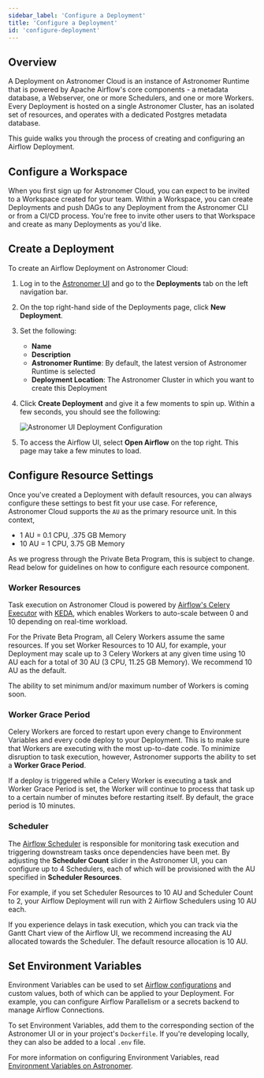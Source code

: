 ```yaml
---
sidebar_label: 'Configure a Deployment'
title: 'Configure a Deployment'
id: 'configure-deployment'
---
```


## Overview

A Deployment on Astronomer Cloud is an instance of Astronomer Runtime that is powered by Apache Airflow's core components - a metadata database, a Webserver, one or more Schedulers, and one or more Workers. Every Deployment is hosted on a single Astronomer Cluster, has an isolated set of resources, and operates with a dedicated Postgres metadata database.

This guide walks you through the process of creating and configuring an Airflow Deployment.

## Configure a Workspace

When you first sign up for Astronomer Cloud, you can expect to be invited to a Workspace created for your team. Within a Workspace, you can create Deployments and push DAGs to any Deployment from the Astronomer CLI or from a CI/CD process. You're free to invite other users to that Workspace and create as many Deployments as you'd like.

## Create a Deployment

To create an Airflow Deployment on Astronomer Cloud:

1. Log in to the [Astronomer UI](https://cloud.astronomer.io) and go to the **Deployments** tab on the left navigation bar.
2. On the top right-hand side of the Deployments page, click **New Deployment**.
3. Set the following:
    - **Name**
    - **Description**
    - **Astronomer Runtime**: By default, the latest version of Astronomer Runtime is selected
    - **Deployment Location**: The Astronomer Cluster in which you want to create this Deployment

3. Click **Create Deployment** and give it a few moments to spin up. Within a few seconds, you should see the following:

    <div class="text--center">
    <img src="/img/docs/deployment-configuration.png" alt="Astronomer UI Deployment Configuration" />
    </div>

4. To access the Airflow UI, select **Open Airflow** on the top right. This page may take a few minutes to load.

## Configure Resource Settings

Once you've created a Deployment with default resources, you can always configure these settings to best fit your use case. For reference, Astronomer Cloud supports the `AU` as the primary resource unit. In this context,

- 1 AU = 0.1 CPU, .375 GB Memory
- 10 AU = 1 CPU, 3.75 GB Memory

As we progress through the Private Beta Program, this is subject to change. Read below for guidelines on how to configure each resource component.

### Worker Resources

Task execution on Astronomer Cloud is powered by [Airflow's Celery Executor](https://airflow.apache.org/docs/apache-airflow/stable/executor/celery.html) with [KEDA](https://www.astronomer.io/blog/the-keda-autoscaler), which enables Workers to auto-scale between 0 and 10 depending on real-time workload.

For the Private Beta Program, all Celery Workers assume the same resources. If you set Worker Resources to 10 AU, for example, your Deployment may scale up to 3 Celery Workers at any given time using 10 AU each for a total of 30 AU (3 CPU, 11.25 GB Memory). We recommend 10 AU as the default.

The ability to set minimum and/or maximum number of Workers is coming soon.

### Worker Grace Period

Celery Workers are forced to restart upon every change to Environment Variables and every code deploy to your Deployment. This is to make sure that Workers are executing with the most up-to-date code. To minimize disruption to task execution, however, Astronomer supports the ability to set a **Worker Grace Period**.

If a deploy is triggered while a Celery Worker is executing a task and Worker Grace Period is set, the Worker will continue to process that task up to a certain number of minutes before restarting itself. By default, the grace period is 10 minutes.

### Scheduler

The [Airflow Scheduler](https://airflow.apache.org/docs/apache-airflow/stable/concepts/scheduler.html) is responsible for monitoring task execution and triggering downstream tasks once dependencies have been met. By adjusting the **Scheduler Count** slider in the Astronomer UI, you can configure up to 4 Schedulers, each of which will be provisioned with the AU specified in **Scheduler Resources**.

For example, if you set Scheduler Resources to 10 AU and Scheduler Count to 2, your Airflow Deployment will run with 2 Airflow Schedulers using 10 AU each.

If you experience delays in task execution, which you can track via the Gantt Chart view of the Airflow UI, we recommend increasing the AU allocated towards the Scheduler. The default resource allocation is 10 AU.

## Set Environment Variables

Environment Variables can be used to set [Airflow configurations](https://airflow.apache.org/docs/apache-airflow/stable/configurations-ref.html) and custom values, both of which can be applied to your Deployment. For example, you can configure Airflow Parallelism or a secrets backend to manage Airflow Connections.

To set Environment Variables, add them to the corresponding section of the Astronomer UI or in your project's `Dockerfile`. If you're developing locally, they can also be added to a local `.env` file.

For more information on configuring Environment Variables, read [Environment Variables on Astronomer](https://www.astronomer.io/docs/cloud/stable/deploy/environment-variables).
